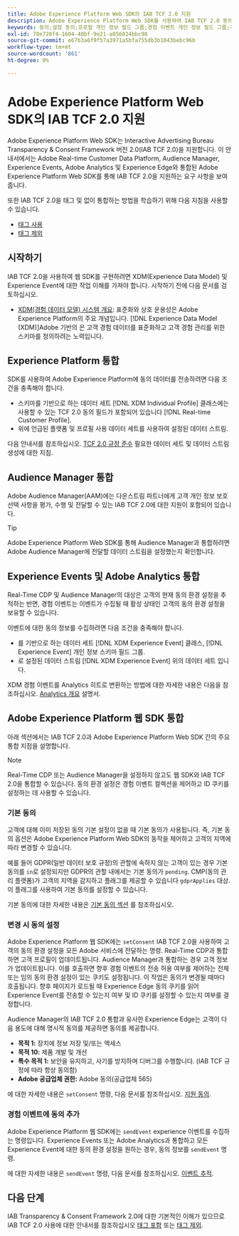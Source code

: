 ```yaml
---
title: Adobe Experience Platform Web SDK의 IAB TCF 2.0 지원
description: Adobe Experience Platform Web SDK를 사용하여 IAB TCF 2.0 동의 환경 설정을 지원하는 방법을 알아봅니다
keywords: 동의;설정 동의;프로필 개인 정보 필드 그룹;경험 이벤트 개인 정보 필드 그룹;개인 정보 필드 그룹;IAB TCF 2.0;Real-Time CDP;
exl-id: 78e728f4-1604-40bf-9e21-a056024bbc98
source-git-commit: e67b3a6f9f57a3971a5bfa755db3b1043bebc96b
workflow-type: tm+mt
source-wordcount: '861'
ht-degree: 0%

---
```


# Adobe Experience Platform Web SDK의 IAB TCF 2.0 지원

Adobe Experience Platform Web SDK는 Interactive Advertising Bureau Transparency &amp; Consent Framework 버전 2.0(IAB TCF 2.0)을 지원합니다. 이 안내서에서는 Adobe Real-time Customer Data Platform, Audience Manager, Experience Events, Adobe Analytics 및 Experience Edge와 통합된 Adobe Experience Platform Web SDK를 통해 IAB TCF 2.0을 지원하는 요구 사항을 보여줍니다.

또한 IAB TCF 2.0을 태그 및 없이 통합하는 방법을 학습하기 위해 다음 지침을 사용할 수 있습니다.

- [태그 사용](./with-launch.md)
- [태그 제외](./without-launch.md)

## 시작하기

IAB TCF 2.0을 사용하여 웹 SDK를 구현하려면 XDM(Experience Data Model) 및 Experience Event에 대한 작업 이해를 가져야 합니다. 시작하기 전에 다음 문서를 검토하십시오.

- [XDM(경험 데이터 모델) 시스템 개요](../../../xdm/home.md): 표준화와 상호 운용성은 Adobe Experience Platform의 주요 개념입니다. [!DNL Experience Data Model (XDM)]Adobe 기반의 은 고객 경험 데이터를 표준화하고 고객 경험 관리를 위한 스키마를 정의하려는 노력입니다.

## Experience Platform 통합

SDK를 사용하여 Adobe Experience Platform에 동의 데이터를 전송하려면 다음 조건을 충족해야 합니다.

- 스키마를 기반으로 하는 데이터 세트 [!DNL XDM Individual Profile] 클래스에는 사용할 수 있는 TCF 2.0 동의 필드가 포함되어 있습니다 [!DNL Real-time Customer Profile].
- 위에 언급된 플랫폼 및 프로필 사용 데이터 세트를 사용하여 설정된 데이터 스트림.

다음 안내서를 참조하십시오. [TCF 2.0 규정 준수](../../../landing/governance-privacy-security/consent/iab/overview.md) 필요한 데이터 세트 및 데이터 스트림 생성에 대한 지침.

## Audience Manager 통합

Adobe Audience Manager(AAM)에는 다운스트림 파트너에게 고객 개인 정보 보호 선택 사항을 평가, 수행 및 전달할 수 있는 IAB TCF 2.0에 대한 지원이 포함되어 있습니다. <!--For more information, read the documentation on [Sending Data to Audience Manager](../audience-manager/audience-manager-overview.md).-->

>[!TIP]
>
>Adobe Experience Platform Web SDK를 통해 Audience Manager과 통합하려면 Adobe Audience Manager에 전달할 데이터 스트림을 설정했는지 확인합니다.

## Experience Events 및 Adobe Analytics 통합

Real-Time CDP 및 Audience Manager의 대상은 고객의 현재 동의 환경 설정을 추적하는 반면, 경험 이벤트는 이벤트가 수집될 때 활성 상태인 고객의 동의 환경 설정을 보유할 수 있습니다.

이벤트에 대한 동의 정보를 수집하려면 다음 조건을 충족해야 합니다.

- 를 기반으로 하는 데이터 세트 [!DNL XDM Experience Event] 클래스, [!DNL Experience Event] 개인 정보 스키마 필드 그룹.
- 로 설정된 데이터 스트림 [!DNL XDM Experience Event] 위의 데이터 세트 입니다.

XDM 경험 이벤트를 Analytics 히트로 변환하는 방법에 대한 자세한 내용은 다음을 참조하십시오. [Analytics 개요](../../data-collection/adobe-analytics/analytics-overview.md) 설명서.

## Adobe Experience Platform 웹 SDK 통합

아래 섹션에서는 IAB TCF 2.0과 Adobe Experience Platform Web SDK 간의 주요 통합 지점을 설명합니다.

>[!NOTE]
>
>Real-Time CDP 또는 Audience Manager을 설정하지 않고도 웹 SDK와 IAB TCF 2.0을 통합할 수 있습니다. 동의 환경 설정은 경험 이벤트 컬렉션을 제어하고 ID 쿠키를 설정하는 데 사용할 수 있습니다.

### 기본 동의

고객에 대해 이미 저장된 동의 기본 설정이 없을 때 기본 동의가 사용됩니다. 즉, 기본 동의 옵션은 Adobe Experience Platform Web SDK의 동작을 제어하고 고객의 지역에 따라 변경할 수 있습니다.

예를 들어 GDPR(일반 데이터 보호 규정)의 관할에 속하지 않는 고객이 있는 경우 기본 동의를 `in`로 설정되지만 GDPR의 관할 내에서는 기본 동의가 `pending`. CMP(동의 관리 플랫폼)가 고객의 지역을 감지하고 플래그를 제공할 수 있습니다 `gdprApplies` 대상. 이 플래그를 사용하여 기본 동의를 설정할 수 있습니다.

기본 동의에 대한 자세한 내용은 [기본 동의 섹션](../../fundamentals/configuring-the-sdk.md#default-consent) 를 참조하십시오.

### 변경 시 동의 설정

Adobe Experience Platform 웹 SDK에는 `setConsent` IAB TCF 2.0을 사용하여 고객의 동의 환경 설정을 모든 Adobe 서비스에 전달하는 명령. Real-Time CDP과 통합하면 고객 프로필이 업데이트됩니다. Audience Manager과 통합하는 경우 고객 정보가 업데이트됩니다. 이를 호출하면 향후 경험 이벤트의 전송 허용 여부를 제어하는 전체 또는 임의 동의 환경 설정이 있는 쿠키도 설정됩니다. 이 작업은 동의가 변경될 때마다 호출됩니다. 향후 페이지가 로드될 때 Experience Edge 동의 쿠키를 읽어 Experience Event를 전송할 수 있는지 여부 및 ID 쿠키를 설정할 수 있는지 여부를 결정합니다.

Audience Manager의 IAB TCF 2.0 통합과 유사한 Experience Edge는 고객이 다음 용도에 대해 명시적 동의를 제공하면 동의를 제공합니다.

- **목적 1:** 장치에 정보 저장 및/또는 액세스
- **목적 10:** 제품 개발 및 개선
- **특수 목적 1:** 보안을 유지하고, 사기를 방지하며 디버그를 수행합니다. (IAB TCF 규정에 따라 항상 동의함)
- **Adobe 공급업체 권한:** Adobe 동의(공급업체 565)

에 대한 자세한 내용은 `setConsent` 명령, 다음 문서를 참조하십시오. [지원 동의](../../consent/supporting-consent.md).

### 경험 이벤트에 동의 추가

Adobe Experience Platform 웹 SDK에는 `sendEvent` experience 이벤트를 수집하는 명령입니다. Experience Events 또는 Adobe Analytics과 통합하고 모든 Experience Event에 대한 동의 환경 설정을 원하는 경우, 동의 정보를 `sendEvent` 명령.

에 대한 자세한 내용은 `sendEvent` 명령, 다음 문서를 참조하십시오. [이벤트 추적](../../fundamentals/tracking-events.md).

## 다음 단계

IAB Transparency &amp; Consent Framework 2.0에 대한 기본적인 이해가 있으므로 IAB TCF 2.0 사용에 대한 안내서를 참조하십시오 [태그 포함](./with-launch.md) 또는 [태그 제외](./without-launch.md).
